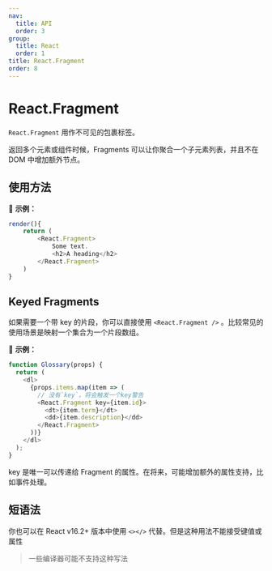 ```yaml
---
nav:
  title: API
  order: 3
group:
  title: React
  order: 1
title: React.Fragment
order: 8
---
```


# React.Fragment

`React.Fragment` 用作不可见的包裹标签。

返回多个元素或组件时候，Fragments 可以让你聚合一个子元素列表，并且不在 DOM 中增加额外节点。

## 使用方法

🌰 **示例：**

```js
render(){
    return (
    	<React.Fragment>
            Some text.
            <h2>A heading</h2>
        </React.Fragment>
    )
}
```

## Keyed Fragments

如果需要一个带 key 的片段，你可以直接使用 `<React.Fragment />` 。比较常见的使用场景是映射一个集合为一个片段数组。

🌰 **示例：**

```js
function Glossary(props) {
  return (
    <dl>
      {props.items.map(item => (
        // 没有`key`，将会触发一个key警告
        <React.Fragment key={item.id}>
          <dt>{item.term}</dt>
          <dd>{item.description}</dd>
        </React.Fragment>
      ))}
    </dl>
  );
}
```

key 是唯一可以传递给 Fragment 的属性。在将来，可能增加额外的属性支持，比如事件处理。

## 短语法

你也可以在 React v16.2+ 版本中使用 `<></>` 代替。但是这种用法不能接受键值或属性

> 一些编译器可能不支持这种写法

